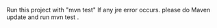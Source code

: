 Run this project with "mvn test"
If any jre error occurs. please do Maven update and run mvn test .



